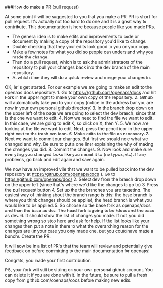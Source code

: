###How do make a PR (pull request)

At some point it will be suggested to you that you make a PR. PR is short for pull request. 
It's actually not too hard to do one and it is a great way to contribute. This documentation is here because people like you made PRs.

* The general idea is to make edits and improvements to code or document by making a copy of the repository you'd like to change. 
* Double checking that they your edits look good to you on your copy. 
* Make a few notes for what you did so people can understand why you made the change. 
* Then do a pull request, which is to ask the administrataors of the repository to pull your changes 
back into the dev branch of the main repository. 
* At which time they will do a quick review and merge your changes in.

OK, let's get started. For our example we are going to make an edit to the openaps docs repository.
    1. Go to https://github.com/openaps/docs and hit Fork in the upper right to make your own copy of the repository.
    2. Github will automatically take you to your copy (notice in the address bar you are now in your own personal github directory)
    3. In the branch drop down on the upper left of the page we are going to select the dev branch, since that is the one we want to edit. 
    4. Now we need to find the file we want to edit. In this case, we are going to edit X, so click on X, then Y.
    5. We now are looking at the file we want to edit. Next, press the pencil icon in the upper right next to the trash can icon.
    6. Make edits to the file as necessary.
    7. Next we want to commit our changes. But first we should note what we changed and why. Be sure to put a one liner explaining the why of making the changes you did.
    8. Commit the changes.
    9. Now look and make sure everyting you changed looks like you meant it to (no typos, etc). If any problems, go back and edit again and save again.

We now have an improved vile that we want to be pulled back into the dev repository at https://github.com/openaps/docs
    1. Go to https://github.com/openaps/docs
    2. Select dev from the branch drop down on the upper left (since that's where we'd like the changes to go to)
    3. Press the pull request button
    4. Set up the the branches you are targeting. The easiest way of thinking about the branch range is this: the base branch is where you think changes should be applied, the head branch is what you would like to be applied.
    5. So choose so the base fork as openaps/docs and then the base as dev. The head fork is going to be <youraccount>/docs and the base as dev. 
    6. It should show the list of changes you made. If not, you did something wrong so stop here and ask for help. If the list looks like your changes then  put a note in there to what the overarching reason for the changes are (in your case you only made one, but you could have made a bunch). Create the PR.

It will now be in a list of PR's that the team will review and potentially give feedback on before committing to the main documentation for openaps!

Congrats, you made your first contribution!

PS, your fork will still be sitting on your own personal github account. You can delete it if you are done with it. In the future, be sure to pull a fresh copy from github.com/openaps/docs before making new edits.

